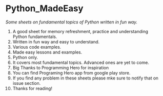 # Python_MadeEasy
*Some sheets on fundamental topics of Python written in fun way.*
1. A good sheet for memory refreshment, practice and understanding Python fundamentals.
2. Written in fun way and easy to understand.
3. Various code examples.
4. Made easy lessons and examples.
5. Python only.
6. It covers most fundamental topics. Advanced ones are yet to come.
7. Big Thanks to Programming Hero for inspiration
8. You can find Programing Hero app from google play store.
9. If you find any problem in these sheets please mke sure to notify that on issue section.
10. Thanks for reading!
